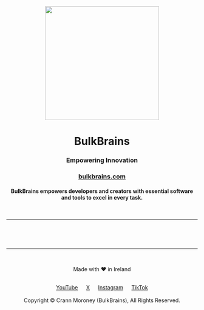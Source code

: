 <div align="center">
  <img height="300px" src="https://bulkbrains.com/img/bulkbrains.svg">
  <h1>BulkBrains</h1>
  <h3>Empowering Innovation</h3>
  <h3><a href="https://bulkbrains.com">bulkbrains.com</a></h3>
  
  <h4>BulkBrains empowers developers and creators with essential software and tools to excel in every task.</h4>
</div>

<br><hr><br>



<br><hr><br>

<div align="center">
  <p>Made with ❤️ in Ireland</p><br>
  <div class="socials">
      <a target="_blank" href="https://www.youtube.com/@bulkbrains">YouTube</a> &emsp; 
      <a target="_blank" href="https://twitter.com/bulkbrainscom">X</a> &emsp; 
      <a target="_blank" href="https://www.instagram.com/bulkbrainscom/">Instagram</a> &emsp; 
      <a target="_blank" href="https://www.tiktok.com/@bulkbrains">TikTok</a>
  </div><br>
  <div>Copyright &copy; <span id="year"></span> Crann Moroney (BulkBrains), All Rights Reserved.</div>
</div>
